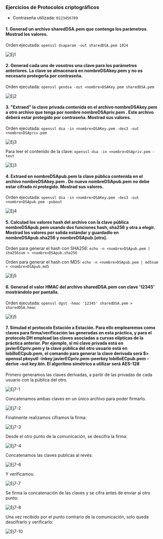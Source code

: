 ### Ejercicios de Protocolos criptográficos

- Contraseña utilizada: `0123456789`

#### 1\. Generad un archivo sharedDSA.pem que contenga los parámetros. Mostrad los valores.

Orden ejecutada: `openssl dsaparam -out sharedDSA.pem 1024`  

  ![Ej1](imagenes/prot-cripto-1.png)

#### 2\. Generad cada uno de vosotros una clave para los parámetros anteriores. La clave se almacenará en nombreDSAkey.pem y no es necesario protegerla por contraseña.

Orden ejecutada: `openssl gendsa -out <nombre>DSAKey.pem sharedDSA.pem`  

  ![Ej2](imagenes/prot-cripto-2.png)

#### 3\. "Extraed" la clave privada contenida en el archivo nombreDSAkey.pem a otro archivo que tenga por nombre nombreDSApriv.pem . Este archivo deberá estar protegido por contraseña. Mostrad sus valores.

Orden ejecutada: `openssl dsa -in <nombre>DSAKey.pem -des3 -out <nombre>DSApriv.pem`  

  ![Ej3](imagenes/prot-cripto-3.png)  

Para leer el contenido de la clave: `openssl dsa -in <nombre>DSApriv.pem -text`

  ![Ej3](imagenes/prot-cripto-4.png)   

#### 4\. Extraed en nombreDSApub.pem la clave pública contenida en el archivo nombreDSAkey.pem . De nuevo nombreDSApub.pem no debe estar cifrado ni protegido. Mostrad sus valores.

Orden ejecutada: `openssl dsa -in <nombre>DSAKey.pem -des3 -out <nombre>DSApub.pem -pubout`

![Ej4](imagenes/prot-cripto-5.png)   

#### 5\. Calculad los valores hash del archivo con la clave pública nombreDSApub.pem usando dos funciones hash, sha256 y otra a elegir. Mostrad los valores por salida estándar y guardadlo en nombreDSApub.sha256 y nombreDSApub.[otro].

Orden para generar el hash con SHA256: `echo -n <nombre>DSApub.pem | sha256sum > <nombre>DSApub.sha256`

Orden para generar el hash con MD5: `echo -n <nombre>DSApub.pem | md5sum > <nombre>DSApub.md5`  

![Ej5](imagenes/prot-cripto-6.png)

#### 6\. Generad el valor HMAC del archivo sharedDSA.pem con clave '12345' mostrándolo por pantalla.  

Orden ejecutada: `openssl dgst -hmac '12345' sharedDSA.pem > sharedDSA.hmac`

![Ej5](imagenes/prot-cripto-7.png)

#### 7\. Simulad el protocolo Estación a Estación. Para ello emplearemos como claves para firma/verificación las generadas en esta práctica, y para el protocolo DH emplead las claves asociadas a curvas elípticas de la práctica anterior. Por ejemplo, si mi clave privada está en javierECpriv.pem y la clave pública del otro usuario está en lobilloECpub.pem, el comando para generar la clave derivada será $> openssl pkeyutl -inkey javierECpriv.pem-peerkey lobilloECpub.pem -derive -out key.bin. El algoritmo simétrico a utilizar será AES-128

Primero generamos las claves derivadas, a partir de las privadas de cada usuario con la pública del otro.

![Ej7-1](imagenes/prot-cripto-7-1.png)

Concatenamos ambas claves en un único archivo para poder firmarlo.

![Ej7-2](imagenes/prot-cripto-7-2.png)

Finalmente realizamos ciframos la firma:

![Ej7-3](imagenes/prot-cripto-7-3.png)

Desde el otro punto de la comunicación, se descifra la firma:

![Ej7-4](imagenes/prot-cripto-7-4.png)

Concatenamos las claves publicas al revés:

![Ej7-6](imagenes/prot-cripto-7-5.png)

Y verificamos:

![Ej7-7](imagenes/prot-cripto-7-6.png)

Se firma la concatenación de las claves y se cifra antes de enviar al otro punto:

![Ej7-8](imagenes/prot-cripto-7-7.png)

Una vez recibido por el punto contrario de la comunicación, solo queda descifrarlo y verificarlo:

![Ej7-10](imagenes/prot-cripto-7-8.png)
